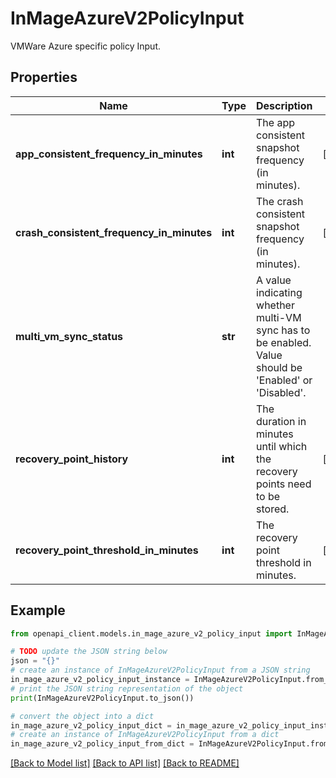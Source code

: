 # InMageAzureV2PolicyInput

VMWare Azure specific policy Input.

## Properties

Name | Type | Description | Notes
------------ | ------------- | ------------- | -------------
**app_consistent_frequency_in_minutes** | **int** | The app consistent snapshot frequency (in minutes). | [optional] 
**crash_consistent_frequency_in_minutes** | **int** | The crash consistent snapshot frequency (in minutes). | [optional] 
**multi_vm_sync_status** | **str** | A value indicating whether multi-VM sync has to be enabled. Value should be &#39;Enabled&#39; or &#39;Disabled&#39;. | 
**recovery_point_history** | **int** | The duration in minutes until which the recovery points need to be stored. | [optional] 
**recovery_point_threshold_in_minutes** | **int** | The recovery point threshold in minutes. | [optional] 

## Example

```python
from openapi_client.models.in_mage_azure_v2_policy_input import InMageAzureV2PolicyInput

# TODO update the JSON string below
json = "{}"
# create an instance of InMageAzureV2PolicyInput from a JSON string
in_mage_azure_v2_policy_input_instance = InMageAzureV2PolicyInput.from_json(json)
# print the JSON string representation of the object
print(InMageAzureV2PolicyInput.to_json())

# convert the object into a dict
in_mage_azure_v2_policy_input_dict = in_mage_azure_v2_policy_input_instance.to_dict()
# create an instance of InMageAzureV2PolicyInput from a dict
in_mage_azure_v2_policy_input_from_dict = InMageAzureV2PolicyInput.from_dict(in_mage_azure_v2_policy_input_dict)
```
[[Back to Model list]](../README.md#documentation-for-models) [[Back to API list]](../README.md#documentation-for-api-endpoints) [[Back to README]](../README.md)


